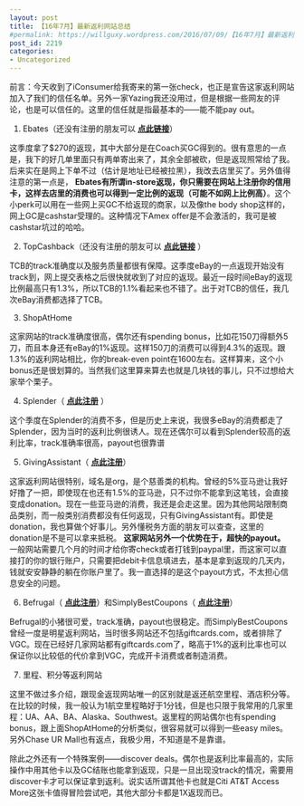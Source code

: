 ```yaml
---
layout: post
title: 【16年7月】最新返利网站总结
#permalink: https://willguxy.wordpress.com/2016/07/09/【16年7月】最新返利网站总结/index.html
post_id: 2219
categories: 
- Uncategorized
---
```


前言：今天收到了iConsumer给我寄来的第一张check，也正是宣告这家返利网站加入了我们的信任名单。另外一家Yazing我还没用过，但是根据一些网友的评论，也是可以信任的。这里的信任就是指最基本的——能不能pay out。

1. Ebates（还没有注册的朋友可以
**[点此链接](http://www.ebates.com/rf.do?referrerid=pn3%2FBSjsI1XhPFkeH8jeKQ%3D%3D&eeid=28187)**）

这季度拿了$270的返现，其中大部分是在Coach买GC得到的。很有意思的一点是，我下的好几单里面只有两单寄出来了，其余全部被砍，但是返现照常给了我。后来实在是网上下单不过（估计是地址已经被拉黑），我改去店里买了。另外值得注意的第一点是，
**Ebates有所谓in-store返现，你只需要在网站上注册你的信用卡，这样去店里的消费也可以得到一定比例的返现（可能不如网上比例高）**。这个小perk可以用在一些网上买GC不给返现的商家，以及像the body shop这样的，网上GC是cashstar受理的。这种情况下Amex offer是不会激活的，我可是被cashstar坑过的哈哈。

2. TopCashback（还没有注册的朋友可以
**[点此链接](http://www.topcashback.com/ref/shamrock)**
）

TCB的track准确度以及服务质量都很有保障。这季度eBay的一点返现开始没有track到，网上提交表格之后很快就收到了对应的返现。最近一段时间eBay的返现比例最高只有1.3%，所以TCB的1.1%看起来也不错了。出于对TCB的信任，我几次eBay消费都选择了TCB。

3. ShopAtHome

这家网站的track准确度很高，偶尔还有spending bonus，比如花150刀得额外5刀，而且本身还有eBay的1%返现。这样150刀的消费可以得到4.3%的返现。跟1.3%的返利网站相比，你的break-even point在1600左右。这样算来，这个小bonus还是很划算的。当然我们这里算来算去也就是几块钱的事儿，只不过想给大家举个栗子。

4. Splender（
**[点此注册](http://fbuy.me/c8VO7)**
）

这个季度在Splender的消费不多，但是历史上来说，我很多eBay的消费都走了Splender，因为当时的返利比例很诱人。现在还偶尔可以看到Splender较高的返利比率，track准确率很高，payout也很靠谱

5. GivingAssistant（
**[点此注册](https://givingassistant.org/?rid=x61u06j0ez)**）

这家返利网站很特别，域名是org，是个慈善类的机构。曾经的5%亚马逊让我好好撸了一把，即使现在也还有1.5%的亚马逊，只不过你不能拿到这笔钱，会直接变成donation。现在一些亚马逊的消费，我还是会走这里。因为其他网站限制商品类别，而一般类别消费都没有任何返现，只有GivingAssistant有。即使是donation，我也算做个好事儿。另外懂税务方面的朋友可以查查，这里的donation是不是可以拿来抵税。
**这家网站另外一个优势在于，超快的payout。**
一般网站需要几个月的时间才给你寄check或者打钱到paypal里，而这家可以直接打的你的银行账户，只需要把debit卡信息填进去，基本是拿到返现的几天内，钱就安安静静的躺在你账户里了。我一直选择的是这个payout方式，不太担心信息安全的问题。

6. Befrugal（
**[点此注册](http://www.befrugal.com/referral/?ref=TXOQJGI)**）和SimplyBestCoupons（
**[点此注册](https://www.simplybestcoupons.com/?refid=49191)**）

Befrugal的小猪很可爱，track准确，payout也很稳定。而SimplyBestCoupons曾经一度是明星返利网站，当时很多网站还不包括giftcards.com，或者排除了VGC。现在已经好几家网站都有giftcards.com了，略高于1%的返利比率也可以保证你以比较低的代价拿到VGC，完成开卡消费或者制造消费。

7. 里程、积分等返利网站

这里不做过多介绍，跟现金返现网站唯一的区别就是返还航空里程、酒店积分等。在比较的时候，我一般认为1航空里程略好于1分钱，但是也只限于我常用的几家里程：UA、AA、BA、Alaska、Southwest。返里程的网站偶尔也有spending bonus，跟上面ShopAtHome的分析类似，很容易就可以得到一些easy miles。另外Chase UR Mall也有返点，我极少用，不知道是不是靠谱。

除此之外还有一个特殊案例——discover deals。偶尔也是返利比率最高的，实际操作中用其他卡以及GC结账也能拿到返现，只是一旦出现没track的情况，需要用discover卡才可以保证拿到返利。说实话所谓其他卡也就是Citi AT&T Access More这张卡值得冒险尝试吧，其他大部分卡都是1X返现而已。